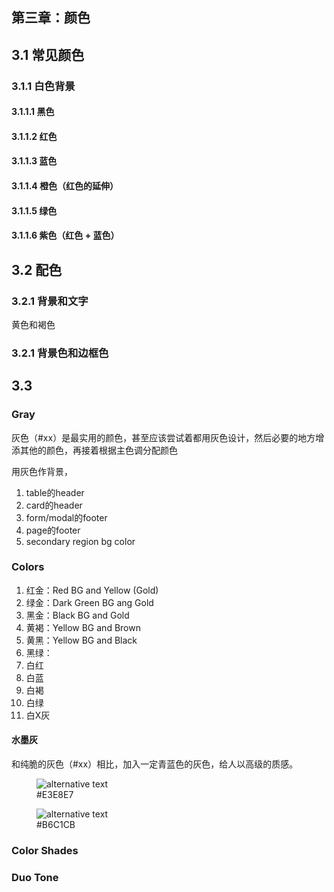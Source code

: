 ## 第三章：颜色

## 3.1 常见颜色

### 3.1.1 白色背景

#### 3.1.1.1 黑色

#### 3.1.1.2 红色

#### 3.1.1.3 蓝色

#### 3.1.1.4 橙色（红色的延伸）

#### 3.1.1.5 绿色

#### 3.1.1.6 紫色（红色 + 蓝色）

## 3.2 配色

### 3.2.1 背景和文字

黄色和褐色

### 3.2.1 背景色和边框色

## 3.3 

### Gray

灰色（#xx）是最实用的颜色，甚至应该尝试着都用灰色设计，然后必要的地方增添其他的颜色，再接着根据主色调分配颜色

用灰色作背景，

1. table的header
1. card的header
1. form/modal的footer
1. page的footer
1. secondary region bg color

### Colors

1. 红金：Red BG and Yellow (Gold)
1. 绿金：Dark Green BG ang Gold
1. 黑金：Black BG and Gold
1. 黄褐：Yellow BG and Brown
1. 黄黑：Yellow BG and Black
1. 黑绿：
1. 白红
1. 白蓝
1. 白褐
1. 白绿
1. 白X灰

#### 水墨灰

和纯脆的灰色（#xx）相比，加入一定青蓝色的灰色，给人以高级的质感。

<figure>
  <img src='../imgs/watercolor-1.png' alt='alternative text'>
  <figcaption>#E3E8E7</figcaption>
</figure>

<figure>
  <img src='../imgs/bear-app.png' alt='alternative text'>
  <figcaption>#B6C1CB</figcaption>
</figure>

### Color Shades

### Duo Tone

